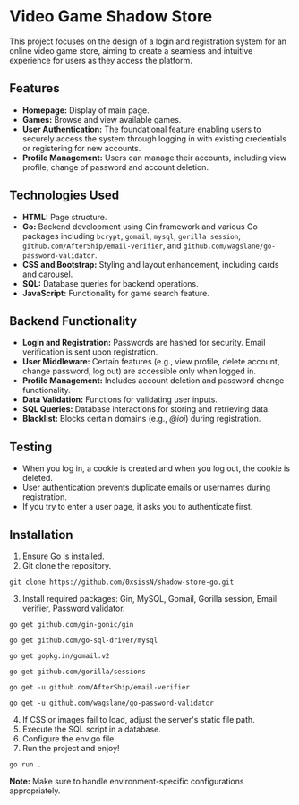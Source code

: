 # Video Game Shadow Store

This project focuses on the design of a login and registration system for an online video game store, aiming to create a seamless and intuitive experience for users as they access the platform.

## Features

- **Homepage:** Display of main page.
- **Games:** Browse and view available games.
- **User Authentication:** The foundational feature enabling users to securely access the system through logging in with existing credentials or registering for new accounts.
- **Profile Management:** Users can manage their accounts, including view profile, change of password and account deletion.

## Technologies Used

- **HTML:** Page structure.
- **Go:** Backend development using Gin framework and various Go packages including `bcrypt`, `gomail`, `mysql`, `gorilla session`, `github.com/AfterShip/email-verifier`, and `github.com/wagslane/go-password-validator`.
- **CSS and Bootstrap:** Styling and layout enhancement, including cards and carousel.
- **SQL:** Database queries for backend operations.
- **JavaScript:** Functionality for game search feature.

## Backend Functionality

- **Login and Registration:** Passwords are hashed for security. Email verification is sent upon registration.
- **User Middleware:** Certain features (e.g., view profile, delete account, change password, log out) are accessible only when logged in.
- **Profile Management:** Includes account deletion and password change functionality.
- **Data Validation:** Functions for validating user inputs.
- **SQL Queries:** Database interactions for storing and retrieving data.
- **Blacklist:** Blocks certain domains (e.g., *@ioi*) during registration.

## Testing

- When you log in, a cookie is created and when you log out, the cookie is deleted.
- User authentication prevents duplicate emails or usernames during registration.
- If you try to enter a user page, it asks you to authenticate first.

## Installation

1. Ensure Go is installed.
2. Git clone the repository.
```
git clone https://github.com/0xsissN/shadow-store-go.git
```
3. Install required packages: Gin, MySQL, Gomail, Gorilla session, Email verifier, Password validator.
```
go get github.com/gin-gonic/gin
```
```
go get github.com/go-sql-driver/mysql
```
```
go get gopkg.in/gomail.v2
```
```
go get github.com/gorilla/sessions
```
```
go get -u github.com/AfterShip/email-verifier
```
```
go get -u github.com/wagslane/go-password-validator
```
4. If CSS or images fail to load, adjust the server's static file path.
5. Execute the SQL script in a database.
6. Configure the env.go file.
7. Run the project and enjoy!
```
go run . 
```

**Note:** Make sure to handle environment-specific configurations appropriately.
